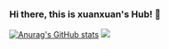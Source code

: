 ### Hi there, this is xuanxuan's Hub! 👋

[![Anurag's GitHub stats](https://github-readme-stats.vercel.app/api?username=xuan-xuan7)](https://github.com/anuraghazra/github-readme-stats)
![](https://komarev.com/ghpvc/?username=xuan-xuan7)


<!--
**xuan-xuan7/xuan-xuan7** is a ✨ _special_ ✨ repository because its `README.md` (this file) appears on your GitHub profile.

Here are some ideas to get you started:

- 🔭 I’m currently working on ...
- 🌱 I’m currently learning ...
- 👯 I’m looking to collaborate on ...
- 🤔 I’m looking for help with ...
- 💬 Ask me about ...
- 📫 How to reach me: ...
- 😄 Pronouns: ...
- ⚡ Fun fact: ...
-->
